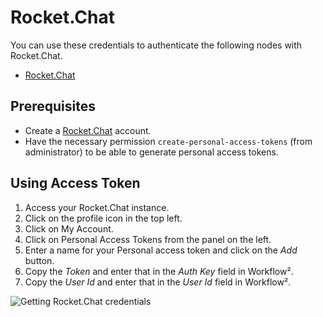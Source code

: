 # Rocket.Chat

You can use these credentials to authenticate the following nodes with Rocket.Chat.
- [Rocket.Chat](/workflow/integrations/nodes/n8n-nodes-base.rocketchat/)

## Prerequisites

- Create a [Rocket.Chat](https://rocket.chat/) account.
- Have the necessary permission `create-personal-access-tokens` (from administrator) to be able to generate personal access tokens.

## Using Access Token

1. Access your Rocket.Chat instance.
2. Click on the profile icon in the top left.
3. Click on My Account.
4. Click on Personal Access Tokens from the panel on the left.
5. Enter a name for your Personal access token and click on the *Add* button.
6. Copy the *Token* and enter that in the *Auth Key* field in Workflow².
7. Copy the *User Id* and enter that in the *User Id* field in Workflow².

![Getting Rocket.Chat credentials](/_images/integrations/credentials/rocketchat/using-access-token.gif)
